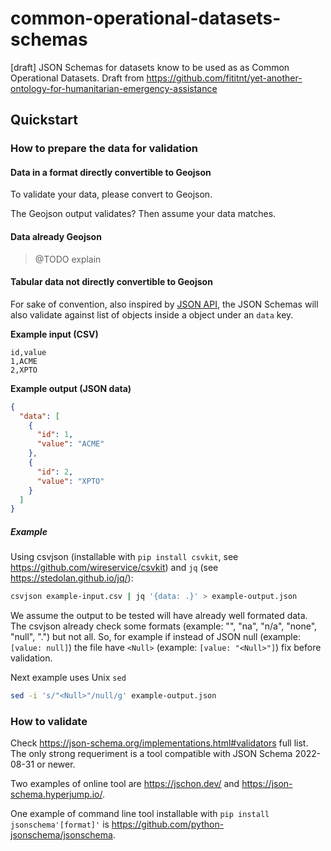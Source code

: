 # common-operational-datasets-schemas
[draft] JSON Schemas for datasets know to be used as as Common Operational Datasets. Draft from https://github.com/fititnt/yet-another-ontology-for-humanitarian-emergency-assistance


## Quickstart

### How to prepare the data for validation

#### Data in a format directly convertible to Geojson

To validate your data, please convert to Geojson.

The Geojson output validates? Then assume your data matches.

#### Data already Geojson

> @TODO explain

#### Tabular data not directly convertible to Geojson

For sake of convention, also inspired by [JSON API](https://jsonapi.org/),
the JSON Schemas will also validate against list of objects inside a object under an `data` key.

**Example input (CSV)**
```csv
id,value
1,ACME
2,XPTO
```

**Example output (JSON data)**
```json
{
  "data": [
    {
      "id": 1,
      "value": "ACME"
    },
    {
      "id": 2,
      "value": "XPTO"
    }
  ]
}
```

##### Example

Using csvjson (installable with `pip install csvkit`, see https://github.com/wireservice/csvkit)
and `jq` (see https://stedolan.github.io/jq/):

```bash
csvjson example-input.csv | jq '{data: .}' > example-output.json
```

We assume the output to be tested will have already well formated data.
The csvjson already check some formats (example: "", "na", "n/a", "none", "null", ".")
but not all.
So, for example if instead of JSON null (example: `[value: null]`) the file have `<Null>`
(example: `[value: "<Null>"]`) fix before validation.

Next example uses Unix `sed`

```bash
sed -i 's/"<Null>"/null/g' example-output.json
```

### How to validate

Check <https://json-schema.org/implementations.html#validators> full list.
The only strong requeriment is a tool compatible with JSON Schema 2022-08-31 or newer.

Two examples of online tool are <https://jschon.dev/> and <https://json-schema.hyperjump.io/>.

One example of command line tool installable with `pip install jsonschema'[format]'` is <https://github.com/python-jsonschema/jsonschema>.


<!--
- https://www.w3.org/TR/activitystreams-core/#naturalLanguageValues
- https://github.com/json-schema-org/json-schema-spec/issues/53
-->

<!--
# https://www.npmjs.com/package/@jbroutier/csv-validator
yarn install -g @jbroutier/csv-validator


csv-validator example/raw/2022_cod-ab-sample_moz_adm3.hxl.csv schema/cod-ab~tabular.schema.json
csv-validator example/raw/test.temp.csv schema/test.temp.json

# pip install csvkit
csvjson example/raw/2022_cod-ab-sample_moz_adm3.csv | jq '{data: .}' > example/raw/2022_cod-ab-sample_moz_adm3.csv.temp.json

sed -i 's/"<Null>"/null/g' example/raw/2022_cod-ab-sample_moz_adm3.csv.temp.json

# https://github.com/python-jsonschema/jsonschema
pip install jsonschema[format]

jsonschema --instance example/raw/2022_cod-ab-sample_moz_adm3.csv.temp.json schema/cod-ab.schema.json
-->